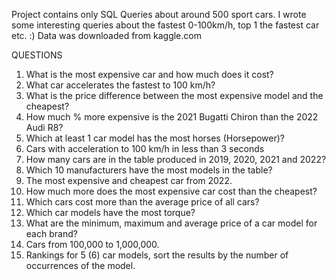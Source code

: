 Project contains only SQL Queries about around 500 sport cars.
I wrote some interesting queries about the fastest 0-100km/h, top 1 the fastest car etc. :)
Data was downloaded from kaggle.com

QUESTIONS 

1. What is the most expensive car and how much does it cost?
2. What car accelerates the fastest to 100 km/h?
3. What is the price difference between the most expensive model and the cheapest?
4. How much % more expensive is the 2021 Bugatti Chiron than the 2022 Audi R8?
5. Which at least 1 car model has the most horses (Horsepower)?
6. Cars with acceleration to 100 km/h in less than 3 seconds
7. How many cars are in the table produced in 2019, 2020, 2021 and 2022?
8. Which 10 manufacturers have the most models in the table?
9. The most expensive and cheapest car from 2022.
10. How much more does the most expensive car cost than the cheapest?
11. Which cars cost more than the average price of all cars?
12. Which car models have the most torque?
13. What are the minimum, maximum and average price of a car model for each brand?
14. Cars from 100,000 to 1,000,000.
15. Rankings for 5 (6) car models, sort the results by the number of occurrences of the model.
